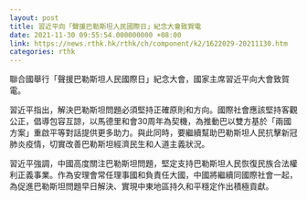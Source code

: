 ```yaml
---
layout: post
title: 習近平向「聲援巴勒斯坦人民國際日」紀念大會致賀電
date: 2021-11-30 09:55:54.000000000 +08:00
link: https://news.rthk.hk/rthk/ch/component/k2/1622029-20211130.htm
categories: rthk
---
```


聯合國舉行「聲援巴勒斯坦人民國際日」紀念大會，國家主席習近平向大會致賀電。

習近平指出，解決巴勒斯坦問題必須堅持正確原則和方向。國際社會應該堅持客觀公正，倡導包容互諒，以馬德里和會30周年為契機，為推動巴以雙方基於「兩國方案」重啟平等對話提供更多助力。與此同時，要繼續幫助巴勒斯坦人民抗擊新冠肺炎疫情，切實改善巴勒斯坦經濟民生和人道主義狀況。

習近平強調，中國高度關注巴勒斯坦問題，堅定支持巴勒斯坦人民恢復民族合法權利正義事業。作為安理會常任理事國和負責任大國，中國將繼續同國際社會一起，為促進巴勒斯坦問題早日解決、實現中東地區持久和平穩定作出積極貢獻。
